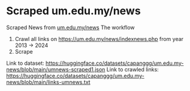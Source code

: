 
# Scraped um.edu.my/news

Scraped News from [um.edu.my/news](https://um.edu.my/news/indexnews.php)
The workflow

1. Crawl all links on https://um.edu.my/news/indexnews.php from year 2013 -> 2024
2. Scrape

Link to dataset: https://huggingface.co/datasets/capanggg/um.edu.my-news/blob/main/umnews-scraped1.json
Link to crawled links: https://huggingface.co/datasets/capanggg/um.edu.my-news/blob/main/links-umnews.txt
